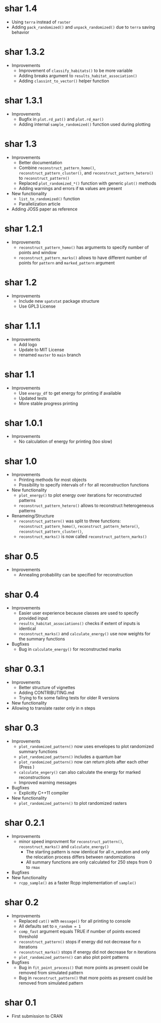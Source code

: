 # shar 1.4
* Using `terra` instead of `raster`
* Adding `pack_randomized()` and `unpack_randomized()` due to `terra` saving behavior

# shar 1.3.2
* Improvements
  * Improvement of `classify_habitats()` to be more variable
  * Adding breaks argument to `results_habitat_association()`
  * Adding `classint_to_vector()` helper function

# shar 1.3.1
* Improvements
  * Bugfix in `plot.rd_pat()` and `plot.rd_mar()`
  * Adding internal `sample_randomized()` function used during plotting

# shar 1.3
* Improvements
  * Better documentation
  * Combine `reconstruct_pattern_homo()`, `reconstruct_pattern_cluster()`, and `reconstruct_pattern_hetero()` to `reconstruct_pattern()`
  * Replaced `plot_randomized_*()` function with generic `plot()` methods
  * Adding warnings and errors if `NA` values are present  
* New functionality
  * `list_to_randomized()` function
  * Parallelization article
* Adding JOSS paper as reference

# shar 1.2.1
* Improvements
  * `reconstruct_pattern_homo()` has arguments to specify number of points and window
  * `reconstruct_pattern_marks()` allows to have different number of points for `pattern` and `marked_pattern` argument

# shar 1.2
* Improvements
  * Include new `spatstat` package structure
  * Use GPL3 License

# shar 1.1.1
* Improvements
   * Add logo
   * Update to MIT License
   * renamed `master` to `main` branch

# shar 1.1
* Improvements
  * Use `energy_df` to get energy for printing if available
  * Updated tests
  * More stable progress printing

# shar 1.0.1
* Improvements
  * No calculation of energy for printing (too slow)

# shar 1.0
* Improvements
  * Printing methods for most objects
  * Possibility to specify intervals of r for all reconstruction functions
* New functionality
  * `plot_energy()` to plot energy over iterations for reconstructed patterns
  * `reconstruct_pattern_hetero()` allows to reconstruct heterogeneous patterns
* Renameing/Structure
  * `reconstruct_pattern()` was split to three functions: `reconstruct_pattern_homo()`, `reconstruct_pattern_hetero()`, `reconstruct_pattern_cluster()`,
  * `reconstruct_marks()` is now called `reconstruct_pattern_marks()`

# shar 0.5
* Improvements
  * Annealing probability can be specified for reconstruction

# shar 0.4
* Improvements
  * Easier user experience because classes are used to specify provided input
  * `results_habitat_associations()` checks if extent of inputs is identical
  * `reconstruct_marks()` and `calculate_energy()` use now weights for the summary functions
* Bugfixes
  * Bug in `calculate_energy()` for reconstructed marks

# shar 0.3.1
* Improvements
  * Better structure of vignettes
  * Adding CONTRIBUTING.md
  * Trying to fix some failing tests for older R versions
 * New functionality
  * Allowing to translate raster only in n steps

# shar 0.3
* Improvements
  * `plot_randomized_pattern()` now uses envelopes to plot randomized summary functions
  * `plot_randomized_pattern()` includes a quantum bar
  * `plot_randomized_pattern()` now can return plots after each other (Press <Enter>)
  * `calculate_engery()` can also calculate the energy for marked reconstructions
  * Improved warning messages
* Bugfixes
  * Explicitly C++11 compiler
* New functionality
  * `plot_randomized_pattern()` to plot randomized rasters

# shar 0.2.1
* Improvements
  * minor speed improvment for `reconstruct_pattern()`, `reconstruct_marks()` and `calculate_energy()`
    * The starting pattern is now identical for all n_random and only the relocation process differs between randomizations
    * All summary functions are only calculated for 250 steps from 0 to `rmax`
* Bugfixes
* New functionality
  * `rcpp_sample()` as a faster Rcpp implementation of `sample()`

# shar 0.2
* Improvements
  * Replaced `cat()` with `message()` for all printing to console
  * All defaults set  to `n_random = 1`
  * `comp_fast` argument equals TRUE if number of points exceed threshold
  * `reconstruct_pattern()` stops if energy did not decrease for n iterations
  * `reconstruct_marks()` stops if energy did not decrease for n iterations
  * `plot_randomized_pattern()` can also plot point patterns
* Bugfixes
  * Bug in `fit_point_process()` that more points as present could be removed from simulated pattern
  * Bug in `reconstruct_pattern()` that more points as present could be removed from simulated pattern

# shar 0.1
* First submission to CRAN

